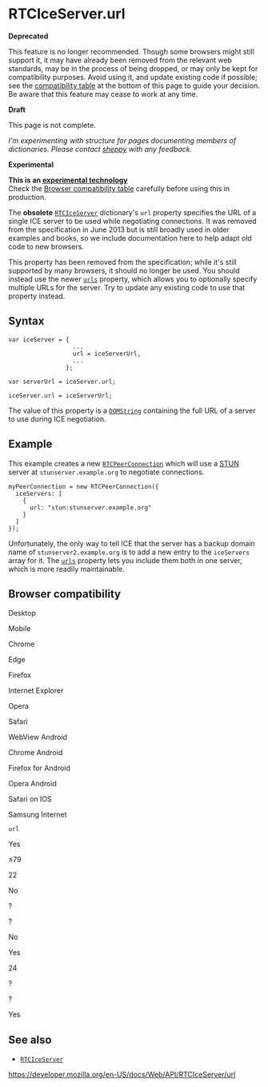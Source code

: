 # RTCIceServer.url

**Deprecated**

This feature is no longer recommended. Though some browsers might still support it, it may have already been removed from the relevant web standards, may be in the process of being dropped, or may only be kept for compatibility purposes. Avoid using it, and update existing code if possible; see the [compatibility table](#browser_compatibility) at the bottom of this page to guide your decision. Be aware that this feature may cease to work at any time.

**Draft**

This page is not complete.

_I'm experimenting with structure for pages documenting members of dictionaries. Please contact [sheppy](https://developer.mozilla.org/en-US/settings) with any feedback._

**Experimental**

**This is an [experimental technology](https://developer.mozilla.org/en-US/docs/MDN/Guidelines/Conventions_definitions#experimental)**  
Check the [Browser compatibility table](#browser_compatibility) carefully before using this in production.

The **obsolete** [`RTCIceServer`](../rtciceserver) dictionary's `url` property specifies the URL of a single ICE server to be used while negotiating connections. It was removed from the specification in June 2013 but is still broadly used in older examples and books, so we include documentation here to help adapt old code to new browsers.

This property has been removed from the specification; while it's still supported by many browsers, it should no longer be used. You should instead use the newer [`urls`](urls) property, which allows you to optionally specify multiple URLs for the server. Try to update any existing code to use that property instead.

## Syntax

    var iceServer = {
                      ...
                      url = iceServerUrl,
                      ...
                    };

    var serverUrl = iceServer.url;

    iceServer.url = iceServerUrl;

The value of this property is a [`DOMString`](../domstring) containing the full URL of a server to use during ICE negotiation.

## Example

This example creates a new [`RTCPeerConnection`](../rtcpeerconnection) which will use a [STUN](https://developer.mozilla.org/en-US/docs/Glossary/STUN) server at `stunserver.example.org` to negotiate connections.

    myPeerConnection = new RTCPeerConnection({
      iceServers: [
        {
          url: "stun:stunserver.example.org"
        }
      ]
    });

Unfortunately, the only way to tell ICE that the server has a backup domain name of `stunserver2.example.org` is to add a new entry to the `iceServers` array for it. The [`urls`](urls) property lets you include them both in one server, which is more readily maintainable.

## Browser compatibility

Desktop

Mobile

Chrome

Edge

Firefox

Internet Explorer

Opera

Safari

WebView Android

Chrome Android

Firefox for Android

Opera Android

Safari on IOS

Samsung Internet

`url`

Yes

≤79

22

No

?

?

No

Yes

24

?

?

Yes

## See also

- [`RTCIceServer`](../rtciceserver)

<a href="https://developer.mozilla.org/en-US/docs/Web/API/RTCIceServer/url" class="_attribution-link">https://developer.mozilla.org/en-US/docs/Web/API/RTCIceServer/url</a>
